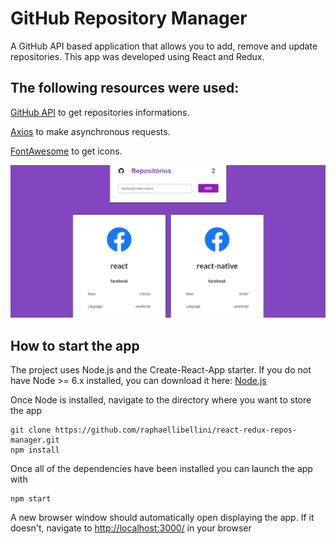 # GitHub Repository Manager

A GitHub API based application that allows you to add, remove and update repositories.
This app was developed using React and Redux.

## The following resources were used:

[GitHub API](https://developer.github.com/v3/) to get repositories informations.

[Axios](https://github.com/axios/axios) to make asynchronous requests.

[FontAwesome](https://github.com/FortAwesome/react-fontawesome) to get icons.

![screenshot of the app](imgs/view.png)

## How to start the app

The project uses Node.js and the Create-React-App starter. If you do not have Node >= 6.x installed, you can download it here: [Node.js](https://nodejs.org/en/)

Once Node is installed, navigate to the directory where you want to store the app
```
git clone https://github.com/raphaellibellini/react-redux-repos-manager.git
npm install
```
Once all of the dependencies have been installed you can launch the app with
```
npm start
```
A new browser window should automatically open displaying the app. If it doesn't, navigate to [http://localhost:3000/](http://localhost:3000/) in your browser
